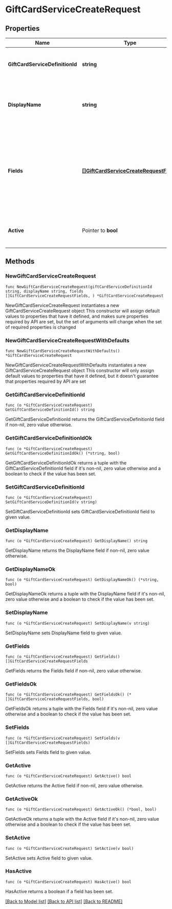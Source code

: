 # GiftCardServiceCreateRequest

## Properties

Name | Type | Description | Notes
------------ | ------------- | ------------- | -------------
**GiftCardServiceDefinitionId** | **string** | The ID of the gift card service to use. | 
**DisplayName** | **string** | A custom name for the service. This will be shown in the Admin UI. | 
**Fields** | [**[]GiftCardServiceCreateRequestFields**](GiftCardServiceCreateRequestFields.md) | A list of fields, each containing a key-value pair for each field defined by the definition for this gift card service. | 
**Active** | Pointer to **bool** | Defines if this service is currently active or not. | [optional] [default to true]

## Methods

### NewGiftCardServiceCreateRequest

`func NewGiftCardServiceCreateRequest(giftCardServiceDefinitionId string, displayName string, fields []GiftCardServiceCreateRequestFields, ) *GiftCardServiceCreateRequest`

NewGiftCardServiceCreateRequest instantiates a new GiftCardServiceCreateRequest object
This constructor will assign default values to properties that have it defined,
and makes sure properties required by API are set, but the set of arguments
will change when the set of required properties is changed

### NewGiftCardServiceCreateRequestWithDefaults

`func NewGiftCardServiceCreateRequestWithDefaults() *GiftCardServiceCreateRequest`

NewGiftCardServiceCreateRequestWithDefaults instantiates a new GiftCardServiceCreateRequest object
This constructor will only assign default values to properties that have it defined,
but it doesn't guarantee that properties required by API are set

### GetGiftCardServiceDefinitionId

`func (o *GiftCardServiceCreateRequest) GetGiftCardServiceDefinitionId() string`

GetGiftCardServiceDefinitionId returns the GiftCardServiceDefinitionId field if non-nil, zero value otherwise.

### GetGiftCardServiceDefinitionIdOk

`func (o *GiftCardServiceCreateRequest) GetGiftCardServiceDefinitionIdOk() (*string, bool)`

GetGiftCardServiceDefinitionIdOk returns a tuple with the GiftCardServiceDefinitionId field if it's non-nil, zero value otherwise
and a boolean to check if the value has been set.

### SetGiftCardServiceDefinitionId

`func (o *GiftCardServiceCreateRequest) SetGiftCardServiceDefinitionId(v string)`

SetGiftCardServiceDefinitionId sets GiftCardServiceDefinitionId field to given value.


### GetDisplayName

`func (o *GiftCardServiceCreateRequest) GetDisplayName() string`

GetDisplayName returns the DisplayName field if non-nil, zero value otherwise.

### GetDisplayNameOk

`func (o *GiftCardServiceCreateRequest) GetDisplayNameOk() (*string, bool)`

GetDisplayNameOk returns a tuple with the DisplayName field if it's non-nil, zero value otherwise
and a boolean to check if the value has been set.

### SetDisplayName

`func (o *GiftCardServiceCreateRequest) SetDisplayName(v string)`

SetDisplayName sets DisplayName field to given value.


### GetFields

`func (o *GiftCardServiceCreateRequest) GetFields() []GiftCardServiceCreateRequestFields`

GetFields returns the Fields field if non-nil, zero value otherwise.

### GetFieldsOk

`func (o *GiftCardServiceCreateRequest) GetFieldsOk() (*[]GiftCardServiceCreateRequestFields, bool)`

GetFieldsOk returns a tuple with the Fields field if it's non-nil, zero value otherwise
and a boolean to check if the value has been set.

### SetFields

`func (o *GiftCardServiceCreateRequest) SetFields(v []GiftCardServiceCreateRequestFields)`

SetFields sets Fields field to given value.


### GetActive

`func (o *GiftCardServiceCreateRequest) GetActive() bool`

GetActive returns the Active field if non-nil, zero value otherwise.

### GetActiveOk

`func (o *GiftCardServiceCreateRequest) GetActiveOk() (*bool, bool)`

GetActiveOk returns a tuple with the Active field if it's non-nil, zero value otherwise
and a boolean to check if the value has been set.

### SetActive

`func (o *GiftCardServiceCreateRequest) SetActive(v bool)`

SetActive sets Active field to given value.

### HasActive

`func (o *GiftCardServiceCreateRequest) HasActive() bool`

HasActive returns a boolean if a field has been set.


[[Back to Model list]](../README.md#documentation-for-models) [[Back to API list]](../README.md#documentation-for-api-endpoints) [[Back to README]](../README.md)


